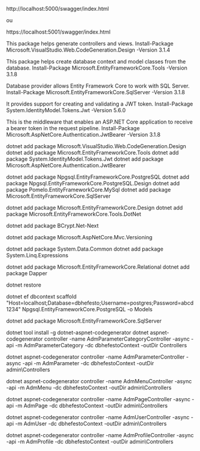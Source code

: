 http://localhost:5000/swagger/index.html

ou

https://localhost:5001/swagger/index.html

This package helps generate controllers and views.
Install-Package Microsoft.VisualStudio.Web.CodeGeneration.Design -Version 3.1.4

This package helps create database context and model classes from the database.
Install-Package Microsoft.EntityFrameworkCore.Tools -Version 3.1.8

Database provider allows Entity Framework Core to work with SQL Server.
Install-Package Microsoft.EntityFrameworkCore.SqlServer -Version 3.1.8

It provides support for creating and validating a JWT token.
Install-Package System.IdentityModel.Tokens.Jwt -Version 5.6.0

This is the middleware that enables an ASP.NET Core application to receive a bearer token in the request pipeline.
Install-Package Microsoft.AspNetCore.Authentication.JwtBearer -Version 3.1.8

dotnet add package Microsoft.VisualStudio.Web.CodeGeneration.Design
dotnet add package Microsoft.EntityFrameworkCore.Tools
dotnet add package System.IdentityModel.Tokens.Jwt
dotnet add package Microsoft.AspNetCore.Authentication.JwtBearer

dotnet add package Npgsql.EntityFrameworkCore.PostgreSQL
dotnet add package Npgsql.EntityFrameworkCore.PostgreSQL.Design
dotnet add package Pomelo.EntityFrameworkCore.MySql
dotnet add package Microsoft.EntityFrameworkCore.SqlServer

dotnet add package Microsoft.EntityFrameworkCore.Design
dotnet add package Microsoft.EntityFrameworkCore.Tools.DotNet

dotnet add package BCrypt.Net-Next

dotnet add package Microsoft.AspNetCore.Mvc.Versioning

dotnet add package System.Data.Common
dotnet add package System.Linq.Expressions

dotnet add package Microsoft.EntityFrameworkCore.Relational
dotnet add package Dapper

dotnet restore

dotnet ef dbcontext scaffold "Host=localhost;Database=dbhefesto;Username=postgres;Password=abcd1234" Npgsql.EntityFrameworkCore.PostgreSQL -o Models

dotnet add package Microsoft.EntityFrameworkCore.SqlServer

dotnet tool install -g dotnet-aspnet-codegenerator
dotnet aspnet-codegenerator controller -name AdmParameterCategoryController -async -api -m AdmParameterCategory -dc dbhefestoContext -outDir Controllers

dotnet aspnet-codegenerator controller -name AdmParameterController -async -api -m AdmParameter -dc dbhefestoContext -outDir admin\Controllers

dotnet aspnet-codegenerator controller -name AdmMenuController -async -api -m AdmMenu -dc dbhefestoContext -outDir admin\Controllers

dotnet aspnet-codegenerator controller -name AdmPageController -async -api -m AdmPage -dc dbhefestoContext -outDir admin\Controllers

dotnet aspnet-codegenerator controller -name AdmUserController -async -api -m AdmUser -dc dbhefestoContext -outDir admin\Controllers

dotnet aspnet-codegenerator controller -name AdmProfileController -async -api -m AdmProfile -dc dbhefestoContext -outDir admin\Controllers
